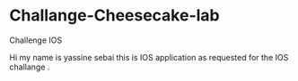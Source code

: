 # Challange-Cheesecake-lab
Challenge IOS


Hi my name is yassine sebai this is IOS application as requested for the IOS challange .
